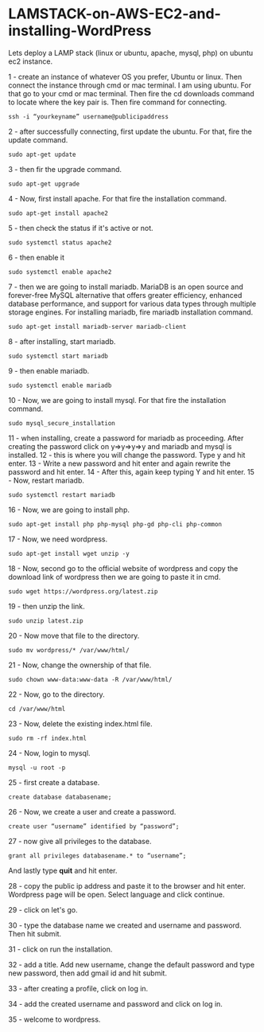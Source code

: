 # LAMSTACK-on-AWS-EC2-and-installing-WordPress
Lets deploy a LAMP stack (linux or ubuntu, apache, mysql, php) on ubuntu ec2 instance.

1 - create an instance of whatever OS you prefer, Ubuntu or linux. Then connect the instance through cmd or mac terminal. I am using ubuntu. For that go to your cmd or mac terminal. Then fire the cd downloads command to locate where the key pair is. Then fire command for connecting.
```
ssh -i “yourkeyname” username@publicipaddress
```
2 - after successfully connecting, first update the ubuntu. For that, fire the update command.
```
sudo apt-get update
```
3 - then fir the upgrade command.
```
sudo apt-get upgrade
```
4 - Now, first install apache. For that fire the installation command.
```
sudo apt-get install apache2
```
5 - then check the status if it's active or not.
```
sudo systemctl status apache2
```
6 - then enable it
```
sudo systemctl enable apache2
```
7 - then we are going to install mariadb. MariaDB is an open source and forever-free MySQL alternative that offers greater efficiency, enhanced database performance, and support for various data types through multiple storage engines. For installing mariadb, fire mariadb installation command.
```
sudo apt-get install mariadb-server mariadb-client
```
8 - after installing, start mariadb.
```
sudo systemctl start mariadb
```
9 - then enable mariadb.
```
sudo systemctl enable mariadb
```
10 - Now, we are going to install mysql. For that fire the installation command.
```
sudo mysql_secure_installation
```
11 - when installing, create a password for mariadb as proceeding. After creating the password click on y=>y=>y=>y and mariadb and mysql is installed.
12 - this is where you will change the password. Type y and hit enter.
13 - Write a new password and hit enter and again rewrite the password and hit enter.
14 - After this, again keep typing Y and hit enter.
15 - Now, restart mariadb.
```
sudo systemctl restart mariadb
```
16 - Now, we are going to install php.
```
sudo apt-get install php php-mysql php-gd php-cli php-common
```
17 - Now, we need wordpress.
```
sudo apt-get install wget unzip -y
```
18 - Now, second go to the official website of wordpress and copy the download link of wordpress then we are going to paste it in cmd.
```
sudo wget https://wordpress.org/latest.zip
```
19 - then unzip the link.
```
sudo unzip latest.zip
```
20 - Now move that file to the directory.
```
sudo mv wordpress/* /var/www/html/ 
```
21 - Now, change the ownership of that file.
```
sudo chown www-data:www-data -R /var/www/html/
```
22 - Now, go to the directory.
```
cd /var/www/html
```
23 - Now, delete the existing index.html file.
```
sudo rm -rf index.html
```
24 - Now, login to mysql.
```
mysql -u root -p
```
25 - first create a database.
```
create database databasename;
```
26 - Now, we create a user and create a password.
```
create user “username” identified by “password”;
```
27 - now give all privileges to the database.
```
grant all privileges databasename.* to “username”;
```
And lastly type **quit** and hit enter.

28 - copy the public ip address and paste it to the browser and hit enter. Wordpress page will be open. Select language and click continue.

29 - click on let's go.

30 - type the database name we created and username and password. Then hit submit.

31 - click on run the installation.

32 - add a title. Add new username, change the default password and type new password, then add gmail id and hit submit.

33 - after creating a profile, click on log in.

34 - add the created username and password and click on log in.

35 - welcome to wordpress.
